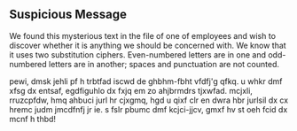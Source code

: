 Suspicious Message
---------
We found this mysterious text in the file of one of employees and wish to discover whether it is anything we should be concerned with.  We know that it uses two substitution ciphers.  Even-numbered letters are in one and odd-numbered letters are in another; spaces and punctuation are not counted.

pewi, dmsk jehli pf h trbtfad iscwd de ghbhm-fbht vfdfj'g qfkq.  u whkr dmf xfsg dx entsaf, egdfiguhlo dx fxjq em zo ahjbrmdrs tjxwfad.  mcjxli, rruzcpfdw, hmq ahbuci jurl hr cjxgmq, hgd u qixf clr en dwra hbr jurlsil dx cx hremc judm jmcdfnfj jr ie.  s fslr pbumc dmf kcjci-jjcv, gmxf hv st oeh fcid dx mcnf h thbd!